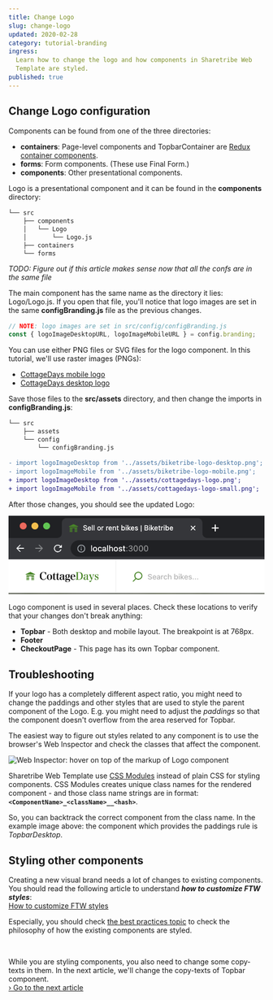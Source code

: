 ```yaml
---
title: Change Logo
slug: change-logo
updated: 2020-02-28
category: tutorial-branding
ingress:
  Learn how to change the logo and how components in Sharetribe Web
  Template are styled.
published: true
---
```


## Change Logo configuration

Components can be found from one of the three directories:

- **containers**: Page-level components and TopbarContainer are
  [Redux container components](https://redux.js.org/basics/usage-with-react#presentational-and-container-components).
- **forms**: Form components. (These use Final Form.)
- **components**: Other presentational components.

Logo is a presentational component and it can be found in the
**components** directory:

```shell
└── src
    ├── components
    │   └── Logo
    │       └── Logo.js
    ├── containers
    └── forms
```

_TODO: Figure out if this article makes sense now that all the confs are
in the same file_

The main component has the same name as the directory it lies:
Logo/Logo.js. If you open that file, you'll notice that logo images are
set in the same **configBranding.js** file as the previous changes.

```js
// NOTE: logo images are set in src/config/configBranding.js
const { logoImageDesktopURL, logoImageMobileURL } = config.branding;
```

You can use either PNG files or SVG files for the logo component. In
this tutorial, we'll use raster images (PNGs):

- [CottageDays mobile logo](/tutorial-assets/cottagedays-logo-small.png)
- [CottageDays desktop logo](/tutorial-assets/cottagedays-logo.png)

Save those files to the **src/assets** directory, and then change the
imports in **configBranding.js**:

```shell
└── src
    ├── assets
    └── config
        └── configBranding.js
```

```diff
- import logoImageDesktop from '../assets/biketribe-logo-desktop.png';
- import logoImageMobile from '../assets/biketribe-logo-mobile.png';
+ import logoImageDesktop from '../assets/cottagedays-logo.png';
+ import logoImageMobile from '../assets/cottagedays-logo-small.png';
```

After those changes, you should see the updated Logo:

![Updated logo](updated-logo.png)

Logo component is used in several places. Check these locations to
verify that your changes don't break anything:

- **Topbar** - Both desktop and mobile layout. The breakpoint is at
  768px.
- **Footer**
- **CheckoutPage** - This page has its own Topbar component.

## Troubleshooting

If your logo has a completely different aspect ratio, you might need to
change the paddings and other styles that are used to style the parent
component of the Logo. E.g. you might need to adjust the _paddings_ so
that the component doesn't overflow from the area reserved for Topbar.

The easiest way to figure out styles related to any component is to use
the browser's Web Inspector and check the classes that affect the
component.

![Web Inspector: hover on top of the markup of Logo component](web-inspector-hovering-on-logo.png)

<info>

Sharetribe Web Template use
[CSS Modules](https://github.com/css-modules/css-modules) instead of
plain CSS for styling components. CSS Modules creates unique class names
for the rendered component - and those class name strings are in format:
**`<ComponentName>_<className>__<hash>`**.

So, you can backtrack the correct component from the class name. In the
example image above: the component which provides the paddings rule is
_TopbarDesktop_.

</info>

## Styling other components

Creating a new visual brand needs a lot of changes to existing
components. You should read the following article to understand **_how
to customize FTW styles_**: <br />
[How to customize FTW styles](/ftw/how-to-customize-ftw-styles/)

Especially, you should check
[the best practices topic](/ftw/how-to-customize-ftw-styles/#styling-guidelines)
to check the philosophy of how the existing components are styled.

<br />

While you are styling components, you also need to change some
copy-texts in them. In the next article, we'll change the copy-texts of
Topbar component.<br />
[› Go to the next article](/tutorial/working-with-microcopy/)
